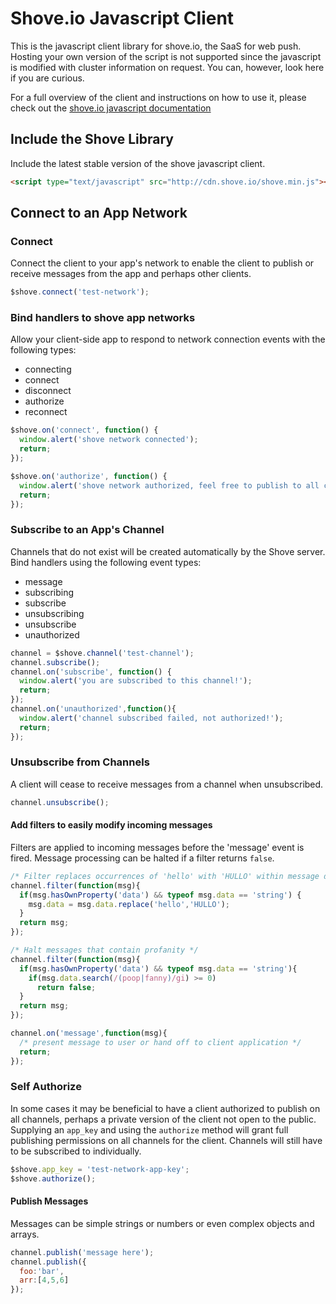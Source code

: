 # Shove.io Javascript Client

This is the javascript client library for shove.io, the SaaS for web push.  Hosting your own version of the script is not supported
since the javascript is modified with cluster information on request.  You can, however, look here if you are curious.

For a full overview of the client and instructions on how to use it,
please check out the [shove.io javascript documentation](http://shove.io/documentation/javascript_api)

## Include the Shove Library

Include the latest stable version of the shove javascript client.

```html
<script type="text/javascript" src="http://cdn.shove.io/shove.min.js"></script>
```

## Connect to an App Network

### Connect

Connect the client to your app's network to enable the client to publish or receive messages from the app and perhaps other clients.

```javascript
$shove.connect('test-network');
```

### Bind handlers to shove app networks

Allow your client-side app to respond to network connection events with the following types:

+ connecting
+ connect
+ disconnect
+ authorize
+ reconnect

```javascript
$shove.on('connect', function() {
  window.alert('shove network connected');
  return;
});

$shove.on('authorize', function() {
  window.alert('shove network authorized, feel free to publish to all channels');
  return;
});
```

### Subscribe to an App's Channel

Channels that do not exist will be created automatically by the Shove server.  Bind handlers using the following event types:

+ message
+ subscribing
+ subscribe
+ unsubscribing
+ unsubscribe
+ unauthorized

```javascript
channel = $shove.channel('test-channel');
channel.subscribe();
channel.on('subscribe', function() {
  window.alert('you are subscribed to this channel!');
  return;
});
channel.on('unauthorized',function(){
  window.alert('channel subscribed failed, not authorized!');
  return;
});
```

### Unsubscribe from Channels

A client will cease to receive messages from a channel when unsubscribed.

```javascript
channel.unsubscribe();
```

#### Add filters to easily modify incoming messages

Filters are applied to incoming messages before the 'message' event is fired.  Message processing can be halted if a filter returns `false`.

```javascript
/* Filter replaces occurrences of 'hello' with 'HULLO' within message data strings */
channel.filter(function(msg){
  if(msg.hasOwnProperty('data') && typeof msg.data == 'string') {
    msg.data = msg.data.replace('hello','HULLO');
  }
  return msg;
});

/* Halt messages that contain profanity */
channel.filter(function(msg){
  if(msg.hasOwnProperty('data') && typeof msg.data == 'string'){
    if(msg.data.search(/(poop|fanny)/gi) >= 0)
      return false;
  }
  return msg;
});

channel.on('message',function(msg){
  /* present message to user or hand off to client application */
  return;
});
```

### Self Authorize

In some cases it may be beneficial to have a client authorized to publish on all channels, perhaps a private version of the client not open to the public.  Supplying an `app_key` and using the `authorize` method will grant full publishing permissions on all channels for the client.  Channels will still have to be subscribed to individually.

```javascript
$shove.app_key = 'test-network-app-key';
$shove.authorize();
```

#### Publish Messages

Messages can be simple strings or numbers or even complex objects and arrays.

```javascript
channel.publish('message here');
channel.publish({
  foo:'bar',
  arr:[4,5,6]
});
```